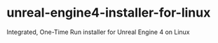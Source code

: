 # unreal-engine4-installer-for-linux
Integrated, One-Time Run installer for Unreal Engine 4 on Linux
